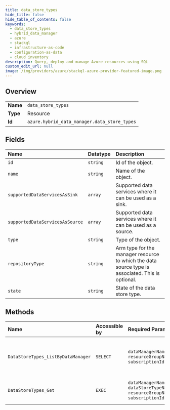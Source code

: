 ```yaml
---
title: data_store_types
hide_title: false
hide_table_of_contents: false
keywords:
  - data_store_types
  - hybrid_data_manager
  - azure    
  - stackql
  - infrastructure-as-code
  - configuration-as-data
  - cloud inventory
description: Query, deploy and manage Azure resources using SQL
custom_edit_url: null
image: /img/providers/azure/stackql-azure-provider-featured-image.png
---
```

  
    

## Overview
<table><tbody>
<tr><td><b>Name</b></td><td><code>data_store_types</code></td></tr>
<tr><td><b>Type</b></td><td>Resource</td></tr>
<tr><td><b>Id</b></td><td><code>azure.hybrid_data_manager.data_store_types</code></td></tr>
</tbody></table>

## Fields
| Name | Datatype | Description |
|:-----|:---------|:------------|
| `id` | `string` | Id of the object. |
| `name` | `string` | Name of the object. |
| `supportedDataServicesAsSink` | `array` | Supported data services where it can be used as a sink. |
| `supportedDataServicesAsSource` | `array` | Supported data services where it can be used as a source. |
| `type` | `string` | Type of the object. |
| `repositoryType` | `string` | Arm type for the manager resource to which the data source type is associated. This is optional. |
| `state` | `string` | State of the data store type. |
## Methods
| Name | Accessible by | Required Params | Description |
|:-----|:--------------|:----------------|:------------|
| `DataStoreTypes_ListByDataManager` | `SELECT` | `dataManagerName, resourceGroupName, subscriptionId` | Gets all the data store/repository types that the resource supports. |
| `DataStoreTypes_Get` | `EXEC` | `dataManagerName, dataStoreTypeName, resourceGroupName, subscriptionId` | Gets the data store/repository type given its name. |
